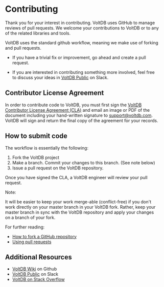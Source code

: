 # Contributing

Thank you for your interest in contributing. VoltDB uses GitHub to manage reviews of pull requests. We welcome your contributions to VoltDB or to any of the related libraries and tools.

VoltDB uses the standard github workflow, meaning we make use of forking and pull requests.

* If you have a trivial fix or improvement, go ahead and create a pull request.

* If you are interested in contributing something more involved, feel free to discuss your ideas in [VoltDB Public](http://chat.voltdb.com/) on Slack.

## Contributor License Agreement

In order to contribute code to VoltDB, you must first sign the [VoltDB Contributor License Agreement (CLA)](https://www.voltdb.com/contributor-license-agreement/) and email an image or PDF of the document including your hand-written signature to [support@voltdb.com](mailto:support@voltdb.com). VoltDB will sign and return the final copy of the agreement for your records.

## How to submit code

The workflow is essentially the following:

1. Fork the VoltDB project
2. Make a branch. Commit your changes to this branch. (See note below)
3. Issue a pull request on the VoltDB repository.

Once you have signed the CLA, a VoltDB engineer will review your pull request.

Note:

It will be easier to keep your work merge-able (conflict-free) if you don't work directly on your master branch in your VoltDB fork. Rather, keep your master branch in sync with the VoltDB repository and apply your changes on a branch of your fork.

For further reading:

* [How to fork a GitHub repository](https://help.github.com/articles/fork-a-repo)
* [Using pull requests](https://help.github.com/articles/using-pull-requests/)

## Additional Resources

* [VoltDB Wiki](https://github.com/VoltDB/voltdb/wiki) on Github
* [VoltDB Public](http://chat.voltdb.com/) on Slack
* [VoltDB on Stack Overflow](https://stackoverflow.com/questions/tagged/voltdb)

